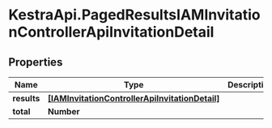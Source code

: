 # KestraApi.PagedResultsIAMInvitationControllerApiInvitationDetail

## Properties

Name | Type | Description | Notes
------------ | ------------- | ------------- | -------------
**results** | [**[IAMInvitationControllerApiInvitationDetail]**](IAMInvitationControllerApiInvitationDetail.md) |  | 
**total** | **Number** |  | 


